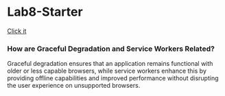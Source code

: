 # Lab8-Starter

[Click it](https://piaox.github.io/Lab8-Starter/)
### How are Graceful Degradation and Service Workers Related?

Graceful degradation ensures that an application remains functional with older or less capable browsers, while service workers enhance this by providing offline capabilities and improved performance without disrupting the user experience on unsupported browsers.
